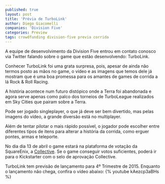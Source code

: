 ```yaml
---
published: true
layout: post
title: 'Prévia de TurboLink'
author: Diego Giacomelli
companies: 'Division Five'
categories: Preview
tags: crowdfunding division-five previa corrida
---
```

A equipe de desenvolvimento da Division Five entrou em contato conosco via Twitter falando sobre o game que estão desenvolvendo: TurboLink.

Conhecer TurboLink foi uma grata surpresa, pois, apesar de ainda não termos posto as mãos no game, o vídeo e as imagens que temos dele já mostram que é uma boa promessa para os amantes de games de corrida a lá Rock & Roll Racing.

A história acontece num futuro distópico onde a Terra foi abandonada e agora serve apenas como palco dos torneios de TurboLeague realizados em Sky Cities que pairam sobre a Terra.

Pode ser jogado singleplayer, o que já deve ser bem divertido, mas pelas imagens do vídeo, a grande diversão está no multiplayer.

Além de tentar pilotar o mais rápido possível, o jogador pode escolher entre diferentes tipos de itens para alterar a história da corrida, como erguer pontes, armas e teleporte. 

No dia dia 13 de abril o game estará na plataforma de votação da SquareEnix, a [Collective](http://collective.square-enix.com/projects). Se o game conseguir votos suficientes, poderá ir para o Kickstarter com o selo de aprovação Collective.

TurboLink tem previsão de lançamento para 4º Trimestre de 2015. Enquanto o lançamento não chega, confira o vídeo abaixo:
{% youtube kAezcp3aBHs %}